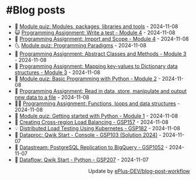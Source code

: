 # #Blog posts
<!-- BLOG-POST-LIST:START -->
- 🧰 [Module quiz: Modules, packages, libraries and tools](https://eplus.dev/module-quiz-modules-packages-libraries-and-tools) - 2024-11-08
- 😺 [Programming Assignment: Write a test - Module 4](https://eplus.dev/programming-assignment-write-a-test-module-4) - 2024-11-08
- 🗽 [Programming Assignment: Import and Scope - Module 4](https://eplus.dev/programming-assignment-import-and-scope-module-4) - 2024-11-08
- 🌜 [Module quiz: Programming Paradigms](https://eplus.dev/module-quiz-programming-paradigms) - 2024-11-08
- 📝 [Programming Assignment: Abstract Classes and Methods - Module 3](https://eplus.dev/programming-assignment-abstract-classes-and-methods-module-3) - 2024-11-08
- 🚀 [Programming Assignment: Mapping key-values to Dictionary data structures - Module 3](https://eplus.dev/programming-assignment-mapping-key-values-to-dictionary-data-structures-module-3) - 2024-11-08
- 💼 [Module quiz: Basic Programming with Python - Module 2](https://eplus.dev/module-quiz-basic-programming-with-python-module-2) - 2024-11-08
- 🦣 [Programming Assignment: Read in data, store, manipulate and output new data to a file](https://eplus.dev/programming-assignment-read-in-data-store-manipulate-and-output-new-data-to-a-file) - 2024-11-08
- 👨‍🏫 [Programming Assignment: Functions, loops and data structures](https://eplus.dev/programming-assignment-functions-loops-and-data-structures) - 2024-11-08
- 🔭 [Module quiz: Getting started with Python - Module 1](https://eplus.dev/module-quiz-getting-started-with-python-module-1) - 2024-11-08
- 🤡 [Creating Cross-region Load Balancing - GSP157](https://eplus.dev/creating-cross-region-load-balancing-gsp157) - 2024-11-08
- 💡 [Distributed Load Testing Using Kubernetes - GSP182](https://eplus.dev/distributed-load-testing-using-kubernetes-gsp182) - 2024-11-08
- 🦣 [Dataproc: Qwik Start - Console - GSP103 &lpar;Solution 2024&rpar;](https://eplus.dev/dataproc-qwik-start-console-gsp103-solution-2024) - 2024-11-07
- 💪 [Datastream: PostgreSQL Replication to BigQuery - GSP1052](https://eplus.dev/datastream-postgresql-replication-to-bigquery-gsp1052) - 2024-11-07
- 🤡 [Dataflow: Qwik Start - Python - GSP207](https://eplus.dev/dataflow-qwik-start-python-gsp207) - 2024-11-07<!-- BLOG-POST-LIST:END -->
<div align="right">
  Update by <a target="_blank"
    href="https://github.com/ePlus-DEV/blog-post-workflow">ePlus-DEV/blog-post-workflow</a>
</div>
